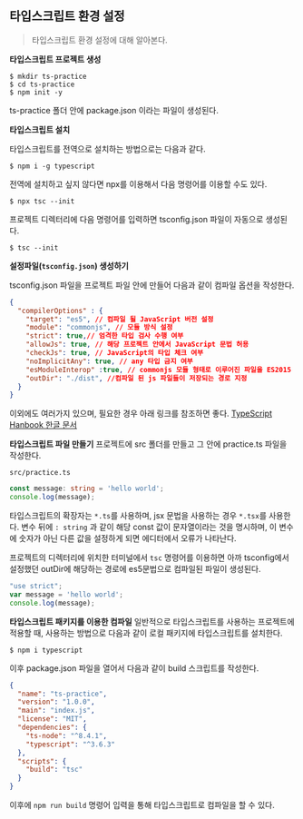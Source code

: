 ## 타입스크립트 환경 설정
> 타입스크립트 환경 설정에 대해 알아본다.

**타입스크립트 프로젝트 생성**
```
$ mkdir ts-practice
$ cd ts-practice
$ npm init -y
```
ts-practice 폴더 안에 package.json 이라는 파일이 생성된다.

**타입스크립트 설치**

타입스크립트를 전역으로 설치하는 방법으로는 다음과 같다.
```
$ npm i -g typescript
```
전역에 설치하고 싶지 않다면 npx를 이용해서 다음 명령어를 이용할 수도 있다.
```
$ npx tsc --init
```
프로젝트 디렉터리에 다음 명령어를 입력하면 tsconfig.json 파일이 자동으로 생성된다.
```
$ tsc --init
```

**설정파일(`tsconfig.json`) 생성하기**


tsconfig.json 파일을 프로젝트 파일 안에 만들어 다음과 같이 컴파일 옵션을 작성한다.
```json
{
  "compilerOptions" : {
    "target": "es5", // 컴파일 될 JavaScript 버전 설정
    "module": "commonjs", // 모듈 방식 설정
    "strict": true,// 엄격한 타입 검사 수행 여부
    "allowJs": true, // 해당 프로젝트 안에서 JavaScript 문법 허용
    "checkJs": true, // JavaScript의 타입 체크 여부
    "noImplicitAny": true, // any 타입 금지 여부
    "esModuleInterop" :true, // commonjs 모듈 형태로 이루어진 파일을 ES2015 모듈 형태로 불러옴
    "outDir": "./dist", //컴파일 된 js 파일들이 저장되는 경로 지정
  }
}
```
이외에도 여러가지 있으며, 필요한 경우 아래 링크를 참조하면 좋다.
[TypeScript Hanbook 한글 문서](https://typescript-kr.github.io/)

**타입스크립트 파일 만들기**
프로젝트에 src 폴더를 만들고 그 안에 practice.ts 파일을 작성한다.

`src/practice.ts`
```ts
const message: string = 'hello world';
console.log(message);
```
타입스크립트의 확장자는 `*.ts`를 사용하며, jsx 문법을 사용하는 경우 `*.tsx`를 사용한다.
변수 뒤에 `: string` 과 같이 해당 const 값이 문자열이라는 것을 명시하며, 이 변수에 숫자가 아닌 다른 값을 설정하게 되면 에디터에서 오류가 나타난다.

프로젝트의 디렉터리에 위치한 터미널에서 `tsc` 명령어를 이용하면 아까 tsconfig에서 설정했던 outDir에 해당하는 경로에 es5문법으로 컴파일된 파일이 생성된다.
```js
"use strict";
var message = 'hello world';
console.log(message);
```


**타입스크립트 패키지를 이용한 컴파일**
일반적으로 타입스크립트를 사용하는 프로젝트에 적용할 때, 사용하는 방법으로 다음과 같이 로컬 패키지에 타입스크립트를 설치한다.
```
$ npm i typescript
```

이후 package.json 파일을 열어서 다음과 같이 build 스크립트를 작성한다.
```json
{
  "name": "ts-practice",
  "version": "1.0.0",
  "main": "index.js",
  "license": "MIT",
  "dependencies": {
    "ts-node": "^8.4.1",
    "typescript": "^3.6.3"
  },
  "scripts": {
    "build": "tsc"
  }
}
```
이후에 `npm run build` 명령어 입력을 통해 타입스크립트로 컴파일을 할 수 있다.